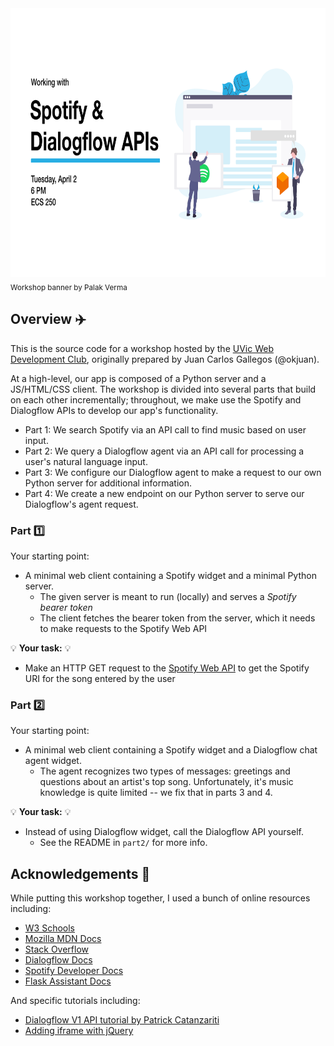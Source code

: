 <img src="./img/working-with-web-apis-workshop-banner.png" height=430px width=800px/>
<sub>Workshop banner by Palak Verma</sub>

## Overview :airplane:
This is the source code for a workshop hosted by the [UVic Web Development Club](https://www.facebook.com/UVicWebDev/), originally prepared by Juan Carlos Gallegos (@okjuan).

At a high-level, our app is composed of a Python server and a JS/HTML/CSS client. The workshop is divided into several parts that build on each other incrementally; throughout, we make use the Spotify and Dialogflow APIs to develop our app's functionality.
* Part 1: We search Spotify via an API call to find music based on user input.
* Part 2: We query a Dialogflow agent via an API call for processing a user's natural language input.
* Part 3: We configure our Dialogflow agent to make a request to our own Python server for additional information.
* Part 4: We create a new endpoint on our Python server to serve our Dialogflow's agent request.

### Part :one:
Your starting point:
* A minimal web client containing a Spotify widget and a minimal Python server.
    * The given server is meant to run (locally) and serves a *Spotify bearer token*
    * The client fetches the bearer token from the server, which it needs to make requests to the Spotify Web API

:bulb: **Your task:** :bulb:
* Make an HTTP GET request to the [Spotify Web API](https://developer.spotify.com/documentation/web-api/) to get the Spotify URI for the song entered by the user

### Part :two:
Your starting point:
* A minimal web client containing a Spotify widget and a Dialogflow chat agent widget.
    * The agent recognizes two types of messages: greetings and questions about an artist's top song. Unfortunately, it's music knowledge is quite limited -- we fix that in parts 3 and 4.

:bulb: **Your task:** :bulb:
* Instead of using Dialogflow widget, call the Dialogflow API yourself.
    * See the README in `part2/` for more info.

## Acknowledgements :pray:
While putting this workshop together, I used a bunch of online resources including:
* [W3 Schools](https://www.w3schools.com/)
* [Mozilla MDN Docs](https://developer.mozilla.org/)
* [Stack Overflow](https://stackoverflow.com/)
* [Dialogflow Docs](https://dialogflow.com/docs/)
* [Spotify Developer Docs](https://developer.spotify.com/documentation/)
* [Flask Assistant Docs](https://flask-assistant.readthedocs.io/en/latest/)

And specific tutorials including:
* [Dialogflow V1 API tutorial by Patrick Catanzariti](https://www.sitepoint.com/how-to-build-your-own-ai-assistant-using-api-ai/)
* [Adding iframe with jQuery](https://stackoverflow.com/questions/8179703/how-to-create-an-iframe-using-jquery-and-display-on-page)
